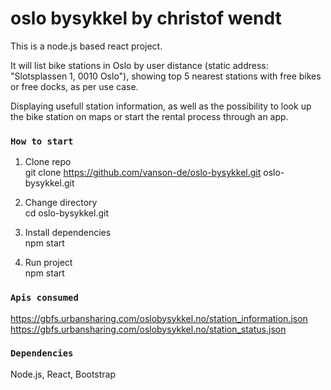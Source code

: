 # oslo bysykkel by christof wendt

This is a node.js based react project.

It will list bike stations in Oslo by user distance (static address: "Slotsplassen 1, 0010 Oslo"),
showing top 5 nearest stations with free bikes or free docks, as per use case.

Displaying usefull station information, as well as the possibility to look up the bike station on maps or start
the rental process through an app.

### `How to start`
1. Clone repo <br>
git clone https://github.com/vanson-de/oslo-bysykkel.git oslo-bysykkel.git

2. Change directory <br>
cd oslo-bysykkel.git

3. Install dependencies <br>
npm start

4. Run project <br>
npm start

### `Apis consumed`
https://gbfs.urbansharing.com/oslobysykkel.no/station_information.json <br>
https://gbfs.urbansharing.com/oslobysykkel.no/station_status.json  


### `Dependencies`
Node.js, React, Bootstrap
